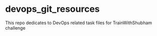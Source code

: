 # devops_git_resources
This repo dedicates to DevOps related task files for TrainWithShubham challenge  
